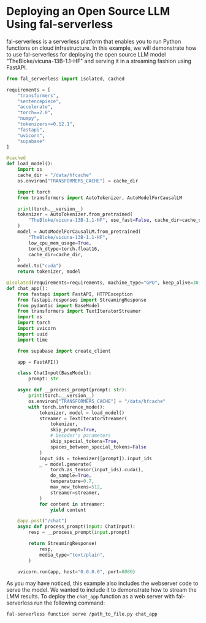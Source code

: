 # Deploying an Open Source LLM Using fal-serverless

fal-serverless is a serverless platform that enables you to run Python functions on cloud infrastructure. In this example, we will demonstrate how to use fal-serverless for deploying the open source LLM model "TheBloke/vicuna-13B-1.1-HF" and serving it in a streaming fashion using FastAPI.

```python
from fal_serverless import isolated, cached

requirements = [
    "transformers",
    "sentencepiece",
    "accelerate",
    "torch==2.0",
    "numpy",
    "tokenizers>=0.12.1",
    "fastapi",
    "uvicorn",
    "supabase"
]

@cached
def load_model():
    import os
    cache_dir = "/data/hfcache"
    os.environ["TRANSFORMERS_CACHE"] = cache_dir

    import torch
    from transformers import AutoTokenizer, AutoModelForCausalLM

    print(torch.__version__)
    tokenizer = AutoTokenizer.from_pretrained(
        "TheBloke/vicuna-13B-1.1-HF", use_fast=False, cache_dir=cache_dir
    )
    model = AutoModelForCausalLM.from_pretrained(
        "TheBloke/vicuna-13B-1.1-HF",
        low_cpu_mem_usage=True,
        torch_dtype=torch.float16,
        cache_dir=cache_dir,
    )
    model.to("cuda")
    return tokenizer, model

@isolated(requirements=requirements, machine_type="GPU", keep_alive=30, exposed_port=8080)
def chat_app():
    from fastapi import FastAPI, HTTPException
    from fastapi.responses import StreamingResponse
    from pydantic import BaseModel
    from transformers import TextIteratorStreamer
    import os
    import torch
    import uvicorn
    import uuid
    import time

    from supabase import create_client

    app = FastAPI()

    class ChatInput(BaseModel):
        prompt: str

    async def __process_prompt(prompt: str):
        print(torch.__version__)
        os.environ["TRANSFORMERS_CACHE"] = "/data/hfcache"
        with torch.inference_mode():
            tokenizer, model = load_model()
            streamer = TextIteratorStreamer(
                tokenizer,
                skip_prompt=True,
                # Decoder's parameters
                skip_special_tokens=True,
                spaces_between_special_tokens=False
            )
            input_ids = tokenizer([prompt]).input_ids
            _ = model.generate(
                torch.as_tensor(input_ids).cuda(),
                do_sample=True,
                temperature=0.7,
                max_new_tokens=512,
                streamer=streamer,
            )
            for content in streamer:
                yield content

    @app.post("/chat")
    async def process_prompt(input: ChatInput):
        resp = __process_prompt(input.prompt)

        return StreamingResponse(
            resp,
            media_type="text/plain",
        )

    uvicorn.run(app, host="0.0.0.0", port=8080)
```

As you may have noticed, this example also includes the webserver code to serve the model. We wanted to include it to demonstrate how to stream the LMM results. To deploy the `chat_app` function as a web server with fal-serverless run the following command:

```
fal-serverless function serve /path_to_file.py chat_app
```
